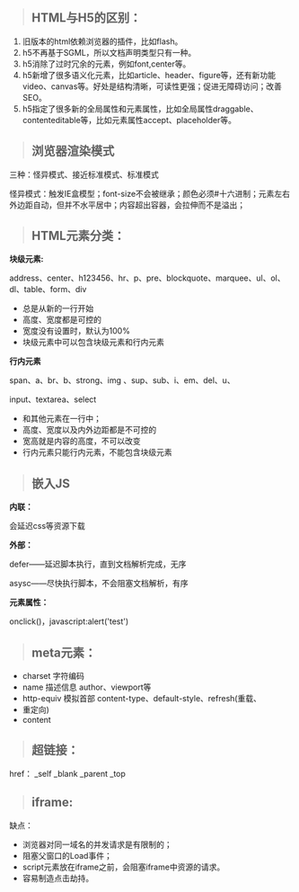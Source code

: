 > ## HTML与H5的区别：

1. 旧版本的html依赖浏览器的插件，比如flash。
2. h5不再基于SGML，所以文档声明类型只有一种。
3. h5消除了过时冗余的元素，例如font,center等。
4. h5新增了很多语义化元素，比如article、header、figure等，还有新功能video、canvas等。好处是结构清晰，可读性更强；促进无障碍访问；改善SEO。
5.  h5指定了很多新的全局属性和元素属性，比如全局属性draggable、contenteditable等，比如元素属性accept、placeholder等。

 
> ## 浏览器渲染模式

三种：怪异模式、接近标准模式、标准模式

怪异模式：触发IE盒模型；font-size不会被继承；颜色必须#十六进制；元素左右外边距自动，但并不水平居中；内容超出容器，会拉伸而不是溢出；

 

> ## HTML元素分类：

**块级元素:**

address、center、h123456、hr、p、pre、blockquote、marquee、ul、ol、dl、table、form、div

- 总是从新的一行开始
- 高度、宽度都是可控的
- 宽度没有设置时，默认为100%
- 块级元素中可以包含块级元素和行内元素

**行内元素**

span、a、br、b、strong、img 、sup、sub、i、em、del、u、

input、textarea、select

- 和其他元素在一行中；
- 高度、宽度以及内外边距都是不可控的
- 宽高就是内容的高度，不可以改变
- 行内元素只能行内元素，不能包含块级元素

 

> ## 嵌入JS

**内联：**

会延迟css等资源下载

**外部：**

defer——延迟脚本执行，直到文档解析完成，无序

asysc——尽快执行脚本，不会阻塞文档解析，有序

**元素属性：**

onclick()，javascript:alert('test')

 

> ## meta元素：

- charset  字符编码
- name 描述信息 author、viewport等
- http-equiv 模拟首部 content-type、default-style、refresh(重载、
- 重定向)
- content

 

> ## 超链接：

href： _self   _blank   _parent  _top



> ## iframe:

缺点：

- 浏览器对同一域名的并发请求是有限制的；
- 阻塞父窗口的Load事件；
- script元素放在iframe之前，会阻塞iframe中资源的请求。
- 容易制造点击劫持。



 
